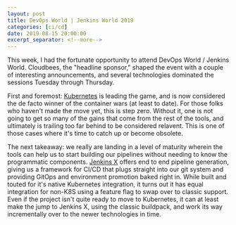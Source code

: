 ```yaml
---
layout: post
title: DevOps World | Jenkins World 2019
categories: [ci/cd]
date: 2019-08-15 20:00:00
excerpt_separator: <!--more-->
---
```


This week, I had the fortunate opportunity to attend DevOps World / Jenkins World. Cloudbees, the "headline sponsor," shaped the event with a couple of interesting announcements, and several technologies dominated the sessions Tuesday through Thursday.

<!--more-->

First and foremost: [Kubernetes](https://kubernetes.io/) is leading the game, and is now considered the de facto winner of the container wars (at least to date). For those folks who haven't made the move yet, this is step zero. Without it, one is not going to get so many of the gains that come from the rest of the tools, and ultimately is trailing too far behind to be considered relavent. This is one of those cases where it's time to catch up or become obsolete.

The next takeaway: we really are landing in a level of maturity wherein the tools can help us to start building our pipelines without needing to know the programmatic components. [Jenkins X](https://jenkins-x.io/) offers end to end pipeline generation, giving us a framework for CI/CD that plugs straight into our git system and providing GitOps and environment promotion baked right in. While built and touted for it's native Kubernetes integration, it turns out it has equal integration for non-K8S using a feature flag to swap over to classic support. Even if the project isn't quite ready to move to Kubernetes, it can at least make the jump to Jenkins X, using the classic buildpack, and work its way incrementally over to the newer technologies in time.
